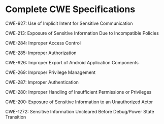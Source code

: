 

# Complete CWE Specifications

CWE-927: Use of Implicit Intent for Sensitive Communication

CWE-213: Exposure of Sensitive Information Due to Incompatible Policies

CWE-284: Improper Access Control

CWE-285: Improper Authorization

CWE-926: Improper Export of Android Application Components

CWE-269: Improper Privilege Management

CWE-287: Improper Authentication

CWE-280: Improper Handling of Insufficient Permissions or Privileges 

CWE-200: Exposure of Sensitive Information to an Unauthorized Actor

CWE-1272: Sensitive Information Uncleared Before Debug/Power State Transition